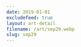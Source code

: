 ```yaml
---
date: 2019-01-01
excludefeed: true
layout: art-detail
filename: /art/sep29.webp
slug: sep29
---
```

